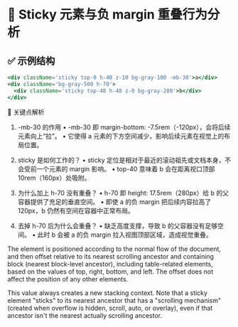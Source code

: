 # 📘 Sticky 元素与负 margin 重叠行为分析

## ✅ 示例结构

```jsx
<div className='sticky top-0 h-40 z-10 bg-gray-100 -mb-30'>a</div>
<div className='bg-gray-500 h-70'>
  <div className='sticky top-40 h-40 z-0 bg-gray-200'>b</div>
</div>
```

🧠 关键点解析

1. -mb-30 的作用
   • -mb-30 即 margin-bottom: -7.5rem（-120px），会将后续元素向上“拉”。
   • 它使得 a 元素的下方空间减少，影响后续元素在视觉上的布局位置。

2. sticky 是如何工作的？
   • sticky 定位是相对于最近的滚动祖先或文档本身，不会受前一个元素的 margin 影响。
   • top-40 意味着 b 会在距离视口顶部 10rem（160px）处吸附。

3. 为什么加上 h-70 没有重叠？
   • h-70 即 height: 17.5rem（280px）给 b 的父容器提供了充足的垂直空间。
   • 即使 a 的负 margin 把后续内容拉高了 120px，b 仍然有空间在容器中正常布局。

4. 去掉 h-70 后为什么会重叠？
   • 缺乏高度支撑，导致 b 的父容器没有足够空间。
   • 此时 b 会被 a 的负 margin 拉入视图顶部区域，造成视觉重叠。

The element is positioned according to the normal flow of the document, and then offset relative to its nearest scrolling ancestor and containing block (nearest block-level ancestor), including table-related elements, based on the values of top, right, bottom, and left. The offset does not affect the position of any other elements.

This value always creates a new stacking context. Note that a sticky element "sticks" to its nearest ancestor that has a "scrolling mechanism" (created when overflow is hidden, scroll, auto, or overlay), even if that ancestor isn't the nearest actually scrolling ancestor.
